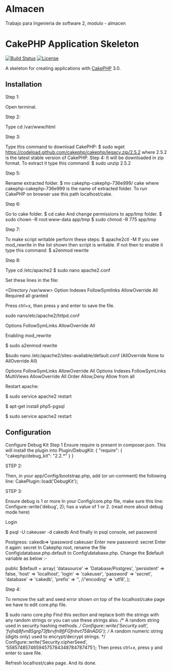 # Almacen
Trabajo para Ingenieria de software 2, modulo - almacen

# CakePHP Application Skeleton

[![Build Status](https://api.travis-ci.org/cakephp/app.png)](https://travis-ci.org/cakephp/app)
[![License](https://poser.pugx.org/cakephp/app/license.svg)](https://packagist.org/packages/cakephp/app)

A skeleton for creating applications with [CakePHP](http://cakephp.org) 3.0.

## Installation

Step 1:

Open terminal.

Step 2:

Type cd /var/www/html

Step 3:

Type this command to download CakePHP:
$ sudo wget https://codeload.github.com/cakephp/cakephp/legacy.zip/2.5.2
where 2.5.2 is the latest stable version of CakePHP.
Step 4: It will be downloaded in zip format. To extract it type this command:
$ sudo unzip 2.5.2

Step 5: 

Rename extracted folder.
$ mv cakephp-cakephp-736e999/ cake
where cakephp-cakephp-736e999 is the name of extracted folder.
To run CakePHP on browser use this path localhost/cake.


Step 6: 

Go to cake folder.
$ cd cake
And change permissions to app/tmp folder.
$ sudo chown -R root:www-data app/tmp
$ sudo chmod -R 775 app/tmp

Step 7:

To make script writable perform these steps:
$ apache2ctl -M
If you see mod_rewrite in the list shown then script is writable. If not then to enable it type this command:
$ a2enmod rewrite

Step 8:

Type cd /etc/apache2
$ sudo nano  apache2.conf

Set these lines in the file:

<Directory /var/www>
  Option Indexes FollowSymlinks
  AllowOverride All
  Required all granted
</Directory>

Press ctrl+x, then press y and enter to save the file.

sudo nano/etc/apache2/httpd.conf

<Directory />
  Options FollowSymLinks
  AllowOverride All
</Directory>

Enabling mod_rewrite

$ sudo a2enmod rewrite


$sudo nano /etc/apache2/sites-avaliable/default.conf (AllOverride None to AllOverride All)

<Directory />
  Options FollowSymLinks
  AllowOverride All
</Directory>
<Directory /var/www>
  Options Indexes FollowSymLinks MultiViews
  AllowOverride All
  Order Allow,Deny
  Allow from all
</Directory>

Restart apache:

$ sudo service apache2 restart

$ apt-get install php5-pgsql

$ sudo service apache2 restart


## Configuration
Configure Debug Kit
Step 1
Ensure require is present in composer.json. This will install the plugin into Plugin/DebugKit:
{
    "require": {
        "cakephp/debug_kit": "2.2.*"
    }
}

STEP 2:

Then, in your app/Config/bootstrap.php, add (or un-comment) the following line:
CakePlugin::load('DebugKit');

STEP 3:

Ensure debug is 1 or more
In your Config/core.php file, make sure this line:
Configure::write('debug', 2);
has a value of 1 or 2. (read more about debug mode here)

Login

$ psql -U cakeuser -d cakedb
And finally in psql console, set password

Postgress:
cakedb=> \password cakeuser
Enter new password: secret
Enter it again: secret
In Cakephp root, rename the file Config\database.php.default to Config\database.php. Change the $default variable as below :-

public $default = array(
    'datasource' => 'Database/Postgres',
    'persistent' => false,
    'host' => 'localhost',
    'login' => 'cakeuser',
    'password' => 'secret',
    'database' => 'cakedb',
    'prefix' => '',
    //'encoding' => 'utf8',
);


Step 4:

To remove the salt and seed error shown on top of the localhost/cake page we have to edit core.php file.

  $ sudo nano core.php
  Find this section and replace both the strings with any random strings or you can use these strings also.
  /* A random string used in security hashing methods. */
  Configure::write(‘Security.salt’, ‘fvjhdj8fvn85grg73fbrvfn9fjFGfnhvt758nADG‘);
  /* A random numeric string (digits only) used to encrypt/decrypt strings. */
  Configure::write(‘Security.cipherSeed’, ‘55857485748594575784348784787475‘);
  Then press ctrl+x, press y and enter to save file.
  
  
  

Refresh localhost/cake page. And its done.
